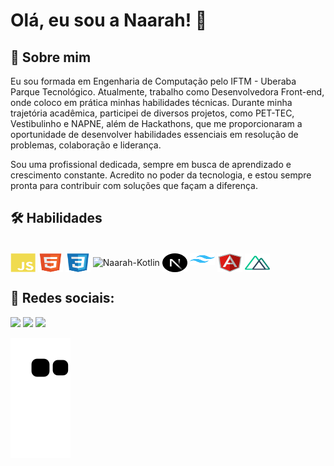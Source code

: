 # Olá, eu sou a Naarah! 👋

## 🚀 Sobre mim
Eu sou formada em Engenharia de Computação pelo IFTM - Uberaba Parque Tecnológico. Atualmente, trabalho como Desenvolvedora Front-end, onde coloco em prática minhas habilidades técnicas. Durante minha trajetória acadêmica, participei de diversos projetos, como PET-TEC, Vestibulinho e NAPNE, além de Hackathons, que me proporcionaram a oportunidade de desenvolver habilidades essenciais em resolução de problemas, colaboração e liderança.

Sou uma profissional dedicada, sempre em busca de aprendizado e crescimento constante. Acredito no poder da tecnologia, e estou sempre pronta para contribuir com soluções que façam a diferença.

## 🛠 Habilidades
<div style="display: inline_block"><br>
  <img align="center" alt="Naarah-Js" height="30" width="40" src="https://raw.githubusercontent.com/devicons/devicon/master/icons/javascript/javascript-plain.svg" />
  <img align="center" alt="Naarah-HTML" height="30" width="40" src="https://raw.githubusercontent.com/devicons/devicon/master/icons/html5/html5-original.svg" />
  <img align="center" alt="Naarah-CSS" height="30" width="40" src="https://raw.githubusercontent.com/devicons/devicon/master/icons/css3/css3-original.svg" />
  <img align="center" alt="Naarah-Kotlin" height="30" width="40" src="https://cdn.jsdelivr.net/gh/devicons/devicon/icons/kotlin/kotlin-original.svg" />
  <img align="center" alt="Naarah-Next" height="30" width="40" src="https://github.com/devicons/devicon/blob/v2.15.1/icons/nextjs/nextjs-original.svg" />
  <img align"center" alt="Naarah-Tailwind" height="20" width="40" src="https://github.com/devicons/devicon/blob/v2.15.1/icons/tailwindcss/tailwindcss-plain.svg" />
  <img align="center" alt="Naarah-Angular" height="30" width="40" src="https://github.com/devicons/devicon/blob/v2.15.1/icons/angularjs/angularjs-original.svg">
  <img align="center" alt="Naarah-Nuxt" height="30" width="40" src="https://github.com/devicons/devicon/blob/v2.15.1/icons/nuxtjs/nuxtjs-original.svg">
</div>
  
## 🔗 Redes sociais:
<div> 
  <a href="https://instagram.com/naaraholiveira" target="_blank"><img src="https://img.shields.io/badge/-Instagram-%23E4405F?style=for-the-badge&logo=instagram&logoColor=white" target="_blank"></a>
  <a href="https://discord.gg/Naarah#6190" target="_blank"><img src="https://img.shields.io/badge/Discord-7289DA?style=for-the-badge&logo=discord&logoColor=white" target="_blank"></a> 
  <a href="https://www.linkedin.com/in/naarah-oliveira-695b04209" target="_blank"><img src="https://img.shields.io/badge/-LinkedIn-%230077B5?style=for-the-badge&logo=linkedin&logoColor=white" target="_blank"></a> 
</div>

![Snake animation](https://github.com/naah16/naah16/blob/output/github-contribution-grid-snake.svg)
    


